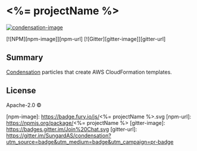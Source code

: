 # <%= projectName %>

[![condensation-image][condensation-image]][condensation-url]

[![NPM][npm-image]][npm-url]
[![Gitter][gitter-image]][gitter-url]

## Summary

[Condensation][condensation-url] particles that create AWS CloudFormation templates.

## License
Apache-2.0 ©

[condensation-image]: https://raw.githubusercontent.com/SungardAS/condensation/master/docs/images/condensation_logo.png
[condensation-url]: https://github.com/SungardAS/condensation
[npm-image]: https://badge.fury.io/js/<%= projectName %>.svg
[npm-url]: https://npmjs.org/package/<%= projectName %>
[gitter-image]: https://badges.gitter.im/Join%20Chat.svg
[gitter-url]: https://gitter.im/SungardAS/condensation?utm_source=badge&utm_medium=badge&utm_campaign=pr-badge

